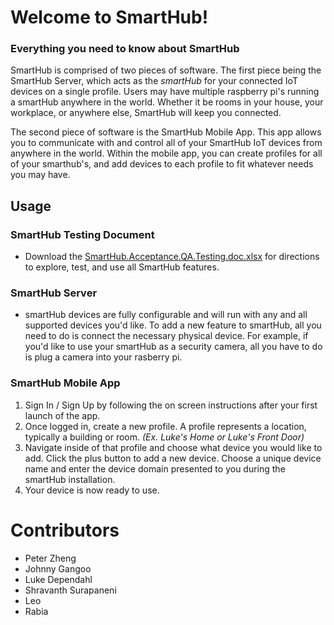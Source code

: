 # Welcome to SmartHub!

### Everything you need to know about SmartHub
SmartHub is comprised of two pieces of software. The first piece being the SmartHub Server, which acts as the _smartHub_ for your connected IoT devices on a single profile. Users may have multiple raspberry pi's running a smartHub anywhere in the world. Whether it be rooms in your house, your workplace, or anywhere else, SmartHub will keep you connected.

The second piece of software is the SmartHub Mobile App. This app allows you to communicate with and control all of your SmartHub IoT devices from anywhere in the world. Within the mobile app, you can create profiles for all of your smarthub's, and add devices to each profile to fit whatever needs you may have.

## Usage
### SmartHub Testing Document 
* Download the [SmartHub.Acceptance.QA.Testing.doc.xlsx](https://github.com/Capstone-Projects-2021-Spring/project-smarthub/blob/bde0680e4175e7ba4d0d8bad042b1a42fae7cabc/SmartHub%20Acceptance%20QA%20Testing%20doc.xlsx) for directions to explore, test, and use all SmartHub features.

### SmartHub Server
* smartHub devices are fully configurable and will run with any and all supported devices you'd like. To add a new feature to smartHub, all you need to do is connect the necessary physical device. For example, if you'd like to use your smartHub as a security camera, all you have to do is plug a camera into your rasberry pi. 

### SmartHub Mobile App
1. Sign In / Sign Up by following the on screen instructions after your first launch of the app.
2. Once logged in, create a new profile. A profile represents a location, typically a building or room. _(Ex. Luke's Home or Luke's Front Door)_
3. Navigate inside of that profile and choose what device you would like to add. Click the plus button to add a new device. Choose a unique device name and enter the device domain presented to you during the smartHub installation.
4. Your device is now ready to use.

# Contributors

* Peter Zheng
* Johnny Gangoo
* Luke Dependahl
* Shravanth Surapaneni
* Leo
* Rabia
